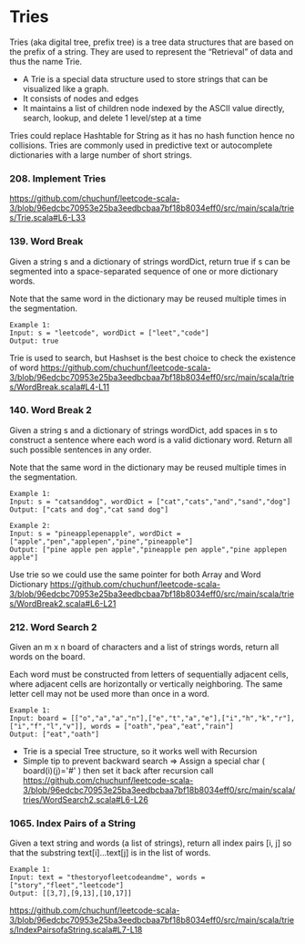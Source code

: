 # Tries
Tries (aka digital tree, prefix tree) is a tree data structures that are based on the prefix of a string.
They are used to represent the “Retrieval” of data and thus the name Trie.
* A Trie is a special data structure used to store strings that can be visualized like a graph.
* It consists of nodes and edges
* It maintains a list of children node indexed by the ASCII value directly, search, lookup, and delete 1 level/step at a time

Tries could replace Hashtable for String as it has no hash function hence no collisions.
Tries are commonly used in predictive text or autocomplete dictionaries with a large number of short strings.

### 208. Implement Tries
https://github.com/chuchunf/leetcode-scala-3/blob/96edcbc70953e25ba3eedbcbaa7bf18b8034eff0/src/main/scala/tries/Trie.scala#L6-L33

### 139. Word Break
Given a string s and a dictionary of strings wordDict, return true if s can be segmented into a space-separated sequence of one or more dictionary words.

Note that the same word in the dictionary may be reused multiple times in the segmentation.
```
Example 1:
Input: s = "leetcode", wordDict = ["leet","code"]
Output: true
```
Trie is used to search, but Hashset is the best choice to check the existence of word
https://github.com/chuchunf/leetcode-scala-3/blob/96edcbc70953e25ba3eedbcbaa7bf18b8034eff0/src/main/scala/tries/WordBreak.scala#L4-L11

### 140. Word Break 2
Given a string s and a dictionary of strings wordDict, add spaces in s to construct a sentence where each word is a valid dictionary word. Return all such possible sentences in any order.

Note that the same word in the dictionary may be reused multiple times in the segmentation.
```
Example 1:
Input: s = "catsanddog", wordDict = ["cat","cats","and","sand","dog"]
Output: ["cats and dog","cat sand dog"]

Example 2:
Input: s = "pineapplepenapple", wordDict = ["apple","pen","applepen","pine","pineapple"]
Output: ["pine apple pen apple","pineapple pen apple","pine applepen apple"]
```
Use trie so we could use the same pointer for both Array and Word Dictionary
https://github.com/chuchunf/leetcode-scala-3/blob/96edcbc70953e25ba3eedbcbaa7bf18b8034eff0/src/main/scala/tries/WordBreak2.scala#L6-L21

### 212. Word Search 2
Given an m x n board of characters and a list of strings words, return all words on the board.

Each word must be constructed from letters of sequentially adjacent cells, where adjacent cells are horizontally or vertically neighboring. The same letter cell may not be used more than once in a word.
```
Example 1:
Input: board = [["o","a","a","n"],["e","t","a","e"],["i","h","k","r"],["i","f","l","v"]], words = ["oath","pea","eat","rain"]
Output: ["eat","oath"]
```
* Trie is a special Tree structure, so it works well with Recursion
* Simple tip to prevent backward search => Assign a special char ( board(i)(j)='#' ) then set it back after recursion call
  https://github.com/chuchunf/leetcode-scala-3/blob/96edcbc70953e25ba3eedbcbaa7bf18b8034eff0/src/main/scala/tries/WordSearch2.scala#L6-L26

### 1065. Index Pairs of a String
Given a text string and words (a list of strings), return all index pairs [i, j] so that the substring text[i]...text[j] is in the list of words.
```
Example 1:
Input: text = "thestoryofleetcodeandme", words = ["story","fleet","leetcode"]
Output: [[3,7],[9,13],[10,17]]
```
https://github.com/chuchunf/leetcode-scala-3/blob/96edcbc70953e25ba3eedbcbaa7bf18b8034eff0/src/main/scala/tries/IndexPairsofaString.scala#L7-L18